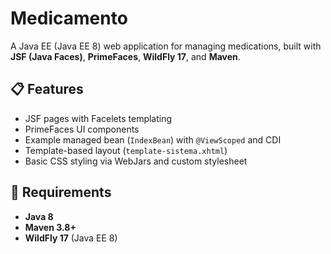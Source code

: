 # Medicamento

A Java EE (Java EE 8) web application for managing medications, built with **JSF (Java Faces)**, **PrimeFaces**, **WildFly 17**, and **Maven**.

## 📋 Features
- JSF pages with Facelets templating
- PrimeFaces UI components
- Example managed bean (`IndexBean`) with `@ViewScoped` and CDI
- Template-based layout (`template-sistema.xhtml`)
- Basic CSS styling via WebJars and custom stylesheet

## 🚀 Requirements
- **Java 8**
- **Maven 3.8+**
- **WildFly 17** (Java EE 8)


